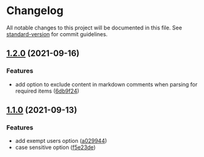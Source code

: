 # Changelog

All notable changes to this project will be documented in this file. See [standard-version](https://github.com/conventional-changelog/standard-version) for commit guidelines.

## [1.2.0](https://github.com/benelan/need-info-action/compare/v1.1.0...v1.2.0) (2021-09-16)


### Features

* add option to exclude content in markdown comments when parsing for required items ([6db9f24](https://github.com/benelan/need-info-action/commit/6db9f24ddc5fd909a46a946addcddbce7497a46f))

## [1.1.0](https://github.com/benelan/need-info-action/compare/v1.0.0...v1.1.0) (2021-09-13)


### Features

* add exempt users option ([a029944](https://github.com/benelan/need-info-action/commit/a029944fe07852a76085456ea2467744eaccead0))
* case sensitive option ([f5e23de](https://github.com/benelan/need-info-action/commit/f5e23deac25cac81cb6210195ee971346e25189d))
